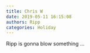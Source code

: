 ```yaml
---
title: Chris W
date: 2019-05-11 16:15:08
authors: Ripp
categories: Holiday
---
```


 Ripp is gonna blow something ...